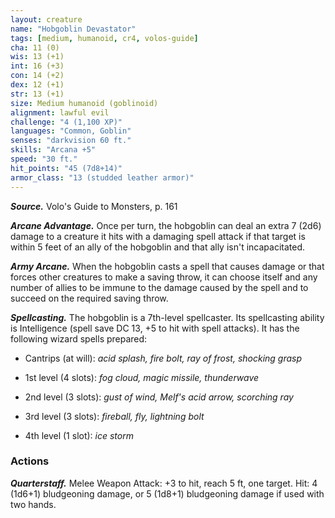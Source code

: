 ```yaml
---
layout: creature
name: "Hobgoblin Devastator"
tags: [medium, humanoid, cr4, volos-guide]
cha: 11 (0)
wis: 13 (+1)
int: 16 (+3)
con: 14 (+2)
dex: 12 (+1)
str: 13 (+1)
size: Medium humanoid (goblinoid)
alignment: lawful evil
challenge: "4 (1,100 XP)"
languages: "Common, Goblin"
senses: "darkvision 60 ft."
skills: "Arcana +5"
speed: "30 ft."
hit_points: "45 (7d8+14)"
armor_class: "13 (studded leather armor)"
---
```


***Source.*** Volo's Guide to Monsters, p. 161

***Arcane Advantage.*** Once per turn, the hobgoblin can deal an extra 7 (2d6) damage to a creature it hits with a damaging spell attack if that target is within 5 feet of an ally of the hobgoblin and that ally isn't incapacitated.

***Army Arcane.*** When the hobgoblin casts a spell that causes damage or that forces other creatures to make a saving throw, it can choose itself and any number of allies to be immune to the damage caused by the spell and to succeed on the required saving throw.

***Spellcasting.*** The hobgoblin is a 7th-level spellcaster. Its spellcasting ability is Intelligence (spell save DC 13, +5 to hit with spell attacks). It has the following wizard spells prepared:

* Cantrips (at will): <i>acid splash, fire bolt, ray of frost, shocking grasp</i>

* 1st level (4 slots): <i>fog cloud, magic missile, thunderwave</i>

* 2nd level (3 slots): <i>gust of wind, Melf's acid arrow, scorching ray</i>

* 3rd level (3 slots): <i>fireball, fly, lightning bolt</i>

* 4th level (1 slot): <i>ice storm</i>

### Actions

***Quarterstaff.*** Melee Weapon Attack: +3 to hit, reach 5 ft, one target. Hit: 4 (1d6+1) bludgeoning damage, or 5 (1d8+1) bludgeoning damage if used with two hands.
